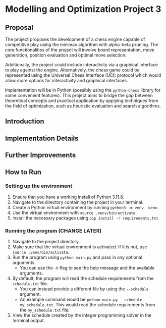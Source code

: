 # Modelling and Optimization Project 3

## Proposal

The project proposes the development of a chess engine capable of competitive play using the minimax algorithm with alpha-beta pruning. The core functionalities  of the project will involve board representation, move generation, position evaluation and optimal move selection.

Additionally, the project could include interactivity via a graphical interface to play against the engine. Alternatively, the chess game could be represented using the Universal Chess Interface (UCI) protocol which would allow more options for interactivity and graphical interfaces.

Implementation will be in Python (possibly using the `python-chess` library for some convenient features). This project aims to bridge the gap between theoretical concepts and practical application by applying techniques from the field of optimization, such as heuristic evaluation and search algorithms.

## Introduction

## Implementation Details

## Further Improvements

## How to Run

### Setting up the environment

1. Ensure that you have a working install of Python 3.11.8.
2. Navigate to the directory containing the project in your terminal.
3. Create a Python virtual environment by running `python3 -m venv .venv`.
4. Use the virtual environment with `source .venv/bin/activate`.
5. Install the necessary packages using `pip install -r requirements.txt`.

### Running the program (CHANGE LATER)

1. Navigate to the project directory.
2. Make sure that the virtual environment is activated. If it is not, use `source .venv/bin/activate`.
3. Run the program using `python main.py` and pass in any optional arguments.
    - You can use the `-h` flag to see the help message and the available arguments.
4. By default, the program will read the schedule requirements from the `schedule.txt` file.
    - You can instead  provide a different file by using the `--schedule` argument.
    - An example command would be `python main.py --schedule my_schedule.txt`. This would read the schedule requirements from the `my_schedule.txt` file.
4. View the schedule created by the integer programming solver in the terminal output.

